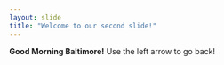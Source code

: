 ```yaml
---
layout: slide
title: "Welcome to our second slide!"
---
```

**Good Morning Baltimore!**
Use the left arrow to go back!
